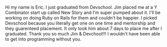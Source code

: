 Hi my name is Eric. I just graduated from Devschool. Jim placed me at a Y Combinator start up called New Story and I'm super pumped about it. I'll be working on doing Ruby on Rails for them and couldn't be happier.  I picked Devschool because you literally get one on one time and mentorship and they guarenteed placement. It only took him about 7 days to place me after I graduated. Thank you so much Jim & Devchool!!! I wouldn't have been able to get into programming without you. 
